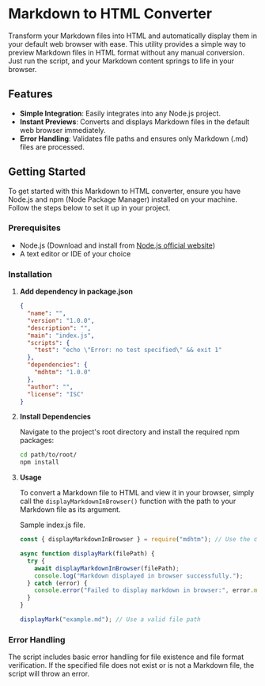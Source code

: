 # Markdown to HTML Converter

Transform your Markdown files into HTML and automatically display them in your default web browser with ease. This utility provides a simple way to preview Markdown files in HTML format without any manual conversion. Just run the script, and your Markdown content springs to life in your browser.

## Features

- **Simple Integration**: Easily integrates into any Node.js project.
- **Instant Previews**: Converts and displays Markdown files in the default web browser immediately.
- **Error Handling**: Validates file paths and ensures only Markdown (.md) files are processed.

## Getting Started

To get started with this Markdown to HTML converter, ensure you have Node.js and npm (Node Package Manager) installed on your machine. Follow the steps below to set it up in your project.

### Prerequisites

- Node.js (Download and install from [Node.js official website](https://nodejs.org/))
- A text editor or IDE of your choice

### Installation

1. **Add dependency in package.json**

   ```json
   {
     "name": "",
     "version": "1.0.0",
     "description": "",
     "main": "index.js",
     "scripts": {
       "test": "echo \"Error: no test specified\" && exit 1"
     },
     "dependencies": {
       "mdhtm": "1.0.0"
     },
     "author": "",
     "license": "ISC"
   }
   ```

2. **Install Dependencies**

   Navigate to the project's root directory and install the required npm packages:

   ```bash
   cd path/to/root/
   npm install
   ```

3. **Usage**

   To convert a Markdown file to HTML and view it in your browser, simply call the `displayMarkdownInBrowser()` function with the path to your Markdown file as its argument.

   Sample index.js file.

   ```javascript
   const { displayMarkdownInBrowser } = require("mdhtm"); // Use the correct path

   async function displayMark(filePath) {
     try {
       await displayMarkdownInBrowser(filePath);
       console.log("Markdown displayed in browser successfully.");
     } catch (error) {
       console.error("Failed to display markdown in browser:", error.message);
     }
   }

   displayMark("example.md"); // Use a valid file path
   ```

### Error Handling

The script includes basic error handling for file existence and file format verification. If the specified file does not exist or is not a Markdown file, the script will throw an error.
